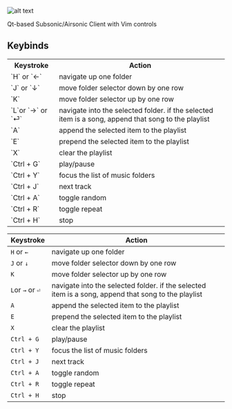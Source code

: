 ![alt text](https://streamercabin.net/images/chumstreamer.png)

Qt-based Subsonic/Airsonic Client with Vim controls

<h2>Keybinds</h2>

<table>
  <tr>
    <th>
      Keystroke
    </th>
    <th>
      Action
    </th>
  </tr>
  <tr>
    <td>`H` or `←`</td>
    <td>navigate up one folder</td>
  </tr>
  <tr>
    <td>`J` or `↓`</td>
    <td>move folder selector down by one row</td>
  </tr>
  <tr>
    <td>`K`</td>
    <td>move folder selector up by one row</td>
  </tr>
  <tr>
    <td>`L`or `→` or `⏎`</td>
    <td>navigate into the selected folder. if the selected item is a song, append that song to the playlist</td>
  </tr>
  <tr>
    <td>`A`</td>
    <td>append the selected item to the playlist</td>
  </tr>
  <tr>
    <td>`E`</td>
    <td>prepend the selected item to the playlist</td>
  </tr>
  <tr>
    <td>`X`</td>
    <td>clear the playlist</td>
  </tr>
  <tr>
    <td>`Ctrl + G`</td>
    <td>play/pause</td>
  </tr>
  <tr>
    <td>`Ctrl + Y`</td>
    <td>focus the list of music folders</td>
  </tr>
  <tr>
    <td>`Ctrl + J`</td>
    <td>next track</td>
  </tr>
  <tr>
    <td>`Ctrl + A`</td>
    <td>toggle random</td>
  </tr>
  <tr>
    <td>`Ctrl + R`</td>
    <td>toggle repeat</td>
  </tr>
  <tr>
    <td>`Ctrl + H`</td>
    <td>stop</td>
  </tr>
</table>

| Keystroke | Action |
| --- | --- |
| `H` or `←` | navigate up one folder |
| `J` or `↓` | move folder selector down by one row |
| `K` | move folder selector up by one row |
| `L`or `→` or `⏎` | navigate into the selected folder. if the selected item is a song, append that song to the playlist |
| `A` | append the selected item to the playlist |
| `E` | prepend the selected item to the playlist |
| `X` | clear the playlist |
| `Ctrl + G` | play/pause |
| `Ctrl + Y` | focus the list of music folders |
| `Ctrl + J` | next track |
| `Ctrl + A` | toggle random |
| `Ctrl + R` | toggle repeat |
| `Ctrl + H` | stop |
